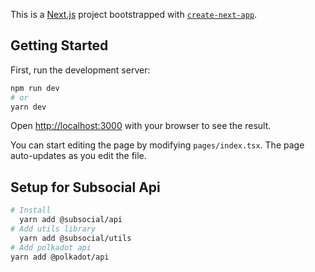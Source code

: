 This is a [Next.js](https://nextjs.org/) project bootstrapped with [`create-next-app`](https://github.com/vercel/next.js/tree/canary/packages/create-next-app).

## Getting Started

First, run the development server:

```bash
npm run dev
# or
yarn dev
```

Open [http://localhost:3000](http://localhost:3000) with your browser to see the result.

You can start editing the page by modifying `pages/index.tsx`. The page auto-updates as you edit the file.

## Setup for Subsocial Api

```bash
# Install
  yarn add @subsocial/api
# Add utils library
  yarn add @subsocial/utils
# Add polkadot api
yarn add @polkadot/api

```
